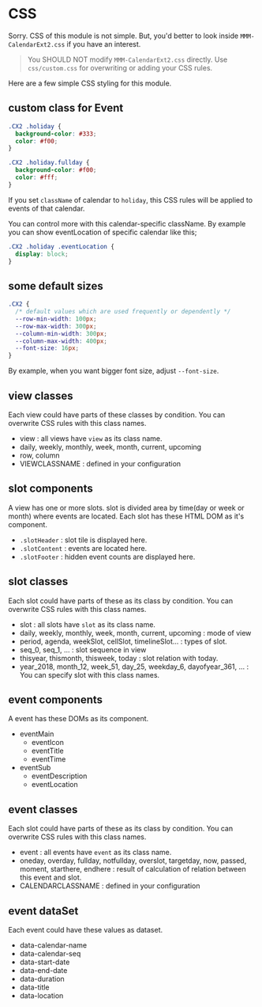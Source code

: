 # CSS

Sorry. CSS of this module is not simple. But, you'd better to look inside `MMM-CalendarExt2.css` if you have an interest.

> You SHOULD NOT modify `MMM-CalendarExt2.css` directly. Use `css/custom.css` for overwriting or adding your CSS rules.

Here are a few simple CSS styling for this module.

## custom class for Event

```css
.CX2 .holiday {
  background-color: #333;
  color: #f00;
}

.CX2 .holiday.fullday {
  background-color: #f00;
  color: #fff;
}
```

If you set `className` of calendar to `holiday`, this CSS rules will be applied to events of that calendar.

You can control more with this calendar-specific className. By example you can show eventLocation of specific calendar like this;

```css
.CX2 .holiday .eventLocation {
  display: block;
}
```

## some default sizes

```css
.CX2 {
  /* default values which are used frequently or dependently */
  --row-min-width: 100px;
  --row-max-width: 300px;
  --column-min-width: 300px;
  --column-max-width: 400px;
  --font-size: 16px;
}
```

By example, when you want bigger font size, adjust `--font-size`.

## view classes

Each view could have parts of these classes by condition. You can overwrite CSS rules with this class names.

- view : all views have `view` as its class name.
- daily, weekly, monthly, week, month, current, upcoming
- row, column
- VIEWCLASSNAME : defined in your configuration

## slot components

A view has one or more slots. slot is divided area by time(day or week or month) where events are located. Each slot has these HTML DOM as it's component.

- `.slotHeader` : slot tile is displayed here.
- `.slotContent` : events are located here.
- `.slotFooter` : hidden event counts are displayed here.

## slot classes

Each slot could have parts of these as its class by condition. You can overwrite CSS rules with this class names.

- slot : all slots have `slot` as its class name.
- daily, weekly, monthly, week, month, current, upcoming : mode of view
- period, agenda, weekSlot, cellSlot, timelineSlot... : types of slot.
- seq_0, seq_1, ... : slot sequence in view
- thisyear, thismonth, thisweek, today : slot relation with today.
- year_2018, month_12, week_51, day_25, weekday_6, dayofyear_361, ... : You can specify slot with this class names.

## event components

A event has these DOMs as its component.

- eventMain
  - eventIcon
  - eventTitle
  - eventTime
- eventSub
  - eventDescription
  - eventLocation

## event classes

Each slot could have parts of these as its class by condition. You can overwrite CSS rules with this class names.

- event : all events have `event` as its class name.
- oneday, overday, fullday, notfullday, overslot, targetday, now, passed, moment, starthere, endhere : result of calculation of relation between this event and slot.
- CALENDARCLASSNAME : defined in your configuration

## event dataSet

Each event could have these values as dataset.

- data-calendar-name
- data-calendar-seq
- data-start-date
- data-end-date
- data-duration
- data-title
- data-location
